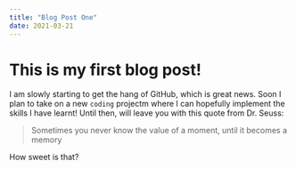 ```yaml
---
title: "Blog Post One"
date: 2021-03-21
---
```


# This is my first blog post!

I am slowly starting to get the hang of GitHub, which is great news. Soon I plan to take on a new `coding` projectm where I can hopefully implement the skills I have learnt! Until then, will leave you with this quote from Dr. Seuss:

> Sometimes you never know the value of a moment, until it becomes a memory

How sweet is that?
